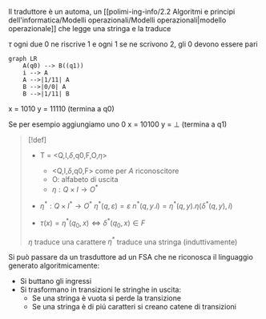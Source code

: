 Il traduttore è un automa, un [[polimi-ing-info/2.2 Algoritmi e principi dell'informatica/Modelli operazionali/Modelli operazionali|modello operazionale]] che legge una stringa e la traduce

$\tau$ ogni due $0$ ne riscrive $1$ e ogni $1$ se ne scrivono 2, gli 0 devono essere pari

```mermaid
graph LR
	A(q0) --> B((q1))
	i --> A
	A -->|1/11| A
	B -->|0/0| A
	B -->|1/11| B
```

x = 1010 
y = 11110 (termina a q0)

Se per esempio aggiungiamo uno 0
x = 10100 
y = $\perp$ (termina a q1)


>[!def]
>- T = <Q,I,$\delta$,q0,F,O,$\eta$>
>	- <Q,I,$\delta$,q0,F> come per $A$ riconoscitore
>	- O: alfabeto di uscita
>	- $\eta : Q \times I \to O^*$
>
>- $\eta^* : Q \times I^* \to O^*$
>$\eta^*(q,\varepsilon) = \varepsilon$
>$n^*(q,y.i) = \eta^*(q,y).\eta(\delta^*(q,y),i)$
>
>- $\tau(x) = \eta^*(q_{0},x) \iff \delta^*(q_{0},x) \in F$
>  
> $\eta$ traduce una carattere
>$\eta^*$ traduce una stringa (induttivamente)


Si può passare da un trasduttore ad un FSA che ne riconosca il linguaggio generato algoritmicamente:
- Si buttano gli ingressi
- Si trasformano in transizioni le stringhe in uscita:
	- Se una stringa è vuota si perde la transizione
	- Se una stringa è di piú caratteri si creano catene di transizioni